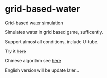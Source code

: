 # grid-based-water
Grid-based water simulation

Simulates water in grid based game, sufficently.

Support almost all conditions, include U-tube.

Try it [here](http://lolwen.tk/g/grid-based-water-simulation/)

Chinese algorithm see [here](http://indienova.com/indie-game-development/grid-based-water-simulation/)

English version will be update later...
